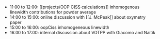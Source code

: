 - 11:00 to 12:00: [[projects/OOP CISS calculations]] inhomogenous linewidth contributions for powder average
- 14:00 to 15:00: online discussion with [[J. McPeak]] about oxymetry paper
- 15:00 to 16:00: oopCiss inhomogeneous linewidth
- 16:00 to 17:00: internal discussion about VOTPP with Giacomo and Naitik